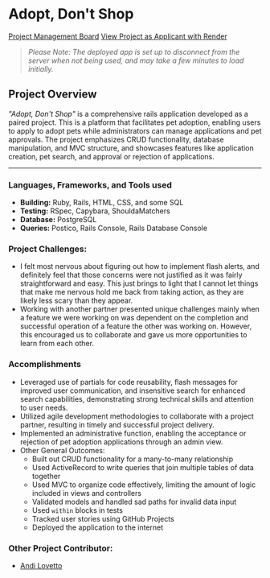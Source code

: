 # Adopt, Don't Shop

[Project Management Board](https://github.com/users/westonio/projects/5)
[View Project as Applicant with Render](https://adopt-dont-shop-z781.onrender.com)
> *Please Note: The deployed app is set up to disconnect from the server when not being used, and may take a few minutes to load initially.*

## Project Overview
*"Adopt, Don't Shop"* is a comprehensive rails application developed as a paired project. This is a platform that facilitates pet adoption, enabling users to apply to adopt pets while administrators can manage applications and pet approvals. The project emphasizes CRUD functionality, database manipulation, and MVC structure, and showcases features like application creation, pet search, and approval or rejection of applications. 

---
### Languages, Frameworks, and Tools used
- **Building:** Ruby, Rails, HTML, CSS, and some SQL
- **Testing:** RSpec, Capybara, ShouldaMatchers
- **Database:** PostgreSQL
- **Queries:** Postico, Rails Console, Rails Database Console

### Project Challenges:
- I felt most nervous about figuring out how to implement flash alerts, and definitely feel that those concerns were not justified as it was fairly straightforward and easy. This just brings to light that I cannot let things that make me nervous hold me back from taking action, as they are likely less scary than they appear.
- Working with another partner presented unique challenges mainly when a feature we were working on was dependent on the completion and successful operation of a feature the other was working on. However, this encouraged us to collaborate and gave us more opportunities to learn from each other.

### Accomplishments
- Leveraged use of partials for code reusability, flash messages for improved user communication, and insensitive search for enhanced search capabilities, demonstrating strong technical skills and attention to user needs.
- Utilized agile development methodologies to collaborate with a project partner, resulting in timely and successful project delivery.
- Implemented an administrative function, enabling the acceptance or rejection of pet adoption applications through an admin view.
- Other General Outcomes:
    - Built out CRUD functionality for a many-to-many relationship
    - Used ActiveRecord to write queries that join multiple tables of data together
    - Used MVC to organize code effectively, limiting the amount of logic included in views and controllers
    - Validated models and handled sad paths for invalid data input
    - Used `within` blocks in tests
    - Tracked user stories using GitHub Projects
    - Deployed the application to the internet
 
### Other Project Contributor: 
- [Andi Lovetto](https://github.com/andilovetto)
